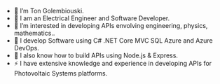  - 👋 I’m Ton Golembiouski. 
 - 💞️ I am an Electrical Engineer and Software Developer.
 - 👀 I’m interested in developing APIs envolving engineering, physics, mathematics..
 - 🌱 I develop Software using C# .NET Core MVC SQL Azure and Azure DevOps.
 - 🌱 I also know how to build APIs using Node.js & Express.
 - ⚡️ I have extensive knowledge and experience in developing APIs for Photovoltaic Systems platforms.
